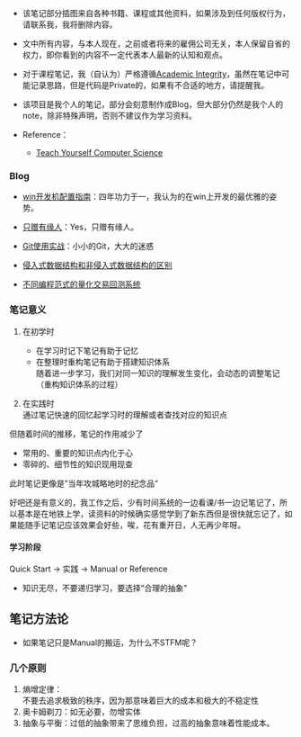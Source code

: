 <!--https://cdn.jsdelivr.net/gh/zweix123/CS-notes@master/resource/-->

+ 该笔记部分插图来自各种书籍、课程或其他资料，如果涉及到任何版权行为，请联系我，我将删除内容。
+ 文中所有内容，与本人现在，之前或者将来的雇佣公司无关，本人保留自省的权力，即你看到的内容不一定代表本人最新的认知和观点。
+ 对于课程笔记，我（自认为）严格遵循[Academic Integrity](http://integrity.mit.edu/)，虽然在笔记中可能记录思路，但是代码是Private的，如果有不合适的地方，请提醒我。
+ 该项目是我个人的笔记，部分会刻意制作成Blog，但大部分仍然是我个人的note，除非特殊声明，否则不建议作为学习资料。

+ Reference：
	+ [Teach Yourself Computer Science](https://teachyourselfcs.com/)

### Blog

+ [win开发机配置指南](Missing-Semester/WindowsConfigGuide.md)：四年功力于一，我认为的在win上开发的最优雅的姿势。
+ [只赠有缘人](./blog/%E5%8F%AA%E8%B5%A0%E6%9C%89%E7%BC%98%E4%BA%BA/README.md)：Yes，只赠有缘人。

+ [Git使用实战](./Missing-Semester/Git.md#practice)：小小的Git，大大的迷惑
+ [侵入式数据结构和非侵入式数据结构的区别](./Algorithm/Data-Structure-and-Sort/%E4%BE%B5%E5%85%A5%E5%BC%8F%E5%92%8C%E9%9D%9E%E4%BE%B5%E5%85%A5%E5%BC%8F%E6%95%B0%E6%8D%AE%E7%BB%93%E6%9E%84.md)

+ [不同编程范式的量化交易回测系统](./Quant/Survey-BackTest.md)

### 笔记意义

1. 在初学时
   + 在学习时记下笔记有助于记忆  
   + 在整理时重构笔记有助于搭建知识体系  
		随着进一步学习，我们对同一知识的理解发生变化，会动态的调整笔记（重构知识体系的过程）

2. 在实践时  
   通过笔记快速的回忆起学习时的理解或者查找对应的知识点

但随着时间的推移，笔记的作用减少了

+ 常用的、重要的知识点内化于心
+ 零碎的、细节性的知识现用现查

此时笔记更像是”当年攻城略地时的纪念品“

好吧还是有意义的，我工作之后，少有时间系统的一边看课/书一边记笔记了，所以基本是在地铁上学，读资料的时候确实感觉学到了新东西但是很快就忘记了，如果能随手记笔记应该效果会好些，唉，花有重开日，人无再少年呀。

#### 学习阶段

Quick Start -> 实践 -> Manual or Reference

+ 知识无尽，不要递归学习，要选择“合理的抽象”

## 笔记方法论

+ 如果笔记只是Manual的搬运，为什么不STFM呢？

### 几个原则

1. 熵增定律：  
	不要去追求极致的秩序，因为那意味着巨大的成本和极大的不稳定性
2. 奥卡姆剃刀：如无必要，勿增实体
3. 抽象与平衡：过低的抽象带来了思维负担，过高的抽象意味着性能成本。
